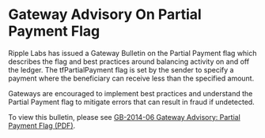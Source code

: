 # Gateway Advisory On Partial Payment Flag

Ripple Labs has issued a Gateway Bulletin on the Partial Payment flag which describes the flag and best practices around balancing activity on and off the ledger. The tfPartialPayment flag is set by the sender to specify a payment where the beneficiary can receive less than the specified amount.

Gateways are encouraged to implement best practices and understand the Partial Payment flag to mitigate errors that can result in fraud if undetected.

To view this bulletin, please see [GB-2014-06 Gateway Advisory: Partial Payment Flag (PDF)](https://ripple.com/files/GB-2014-06.pdf).